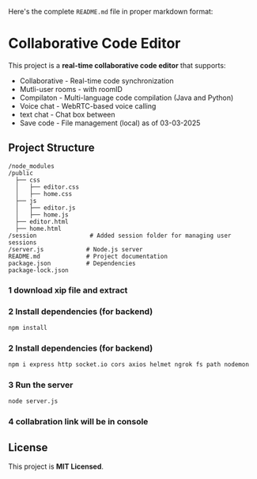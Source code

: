 Here's the complete `README.md` file in proper markdown format:  

# Collaborative Code Editor

This project is a **real-time collaborative code editor** that supports:
- Collaborative - Real-time code synchronization
- Mutli-user rooms - with roomID
- Compilaton - Multi-language code compilation (Java and Python)
- Voice chat - WebRTC-based voice calling  
- text chat - Chat box between
- Save code - File management (local)
as of 03-03-2025

## Project Structure
```
/node_modules
/public
  ├── css
  │   ├── editor.css  
  │   ├── home.css  
  ├── js       
  │   ├── editor.js
  │   ├── home.js  
  ├── editor.html
  ├── home.html
/session               # Added session folder for managing user sessions
/server.js            # Node.js server
README.md             # Project documentation
package.json          # Dependencies
package-lock.json
```

### 1 download xip file and extract

### 2️ Install dependencies (for backend)
```sh
npm install
```
### 2️ Install dependencies (for backend)
```sh
npm i express http socket.io cors axios helmet ngrok fs path nodemon
```

### 3️ Run the server
```sh
node server.js
```
### 4 collabration link will be in console

## License
This project is **MIT Licensed**.
